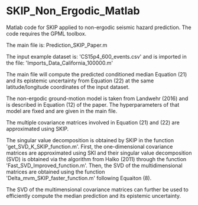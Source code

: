 # SKIP_Non_Ergodic_Matlab
Matlab code for SKIP applied to non-ergodic seismic hazard prediction.
The code requires the GPML toolbox.

The main file is: Prediction_SKIP_Paper.m

The input example dataset is: 'CS15p4_600_events.csv' and is imported in the file: 'Imports_Data_California_100000.m'

The main file will compute the predicted conditioned median Equation (21) and its epistemic uncertainty from Equation (22) at the same latitude/longitude coordinates of the input dataset. 

The non-ergodic ground-motion model is taken from Landwehr (2016) and is described in Equation (12) of the paper. The hyperparameters of that model are fixed and are given in the main file.

The multiple covariance matrices involved in Equation (21) and (22) are approximated using SKIP.

The singular value decomposition is obtained by SKIP in the function 'get_SVD_K_SKIP_function.m'. First, the one-dimensional covariance matrices are approximated using SKI and their singular value decomposition (SVD) is obtained via the algorithm from Halko (2011) through the function 'Fast_SVD_Improved_function.m'. Then, the SVD of the multidimensional  matrices are obtained using the function 'Delta_mvm_SKIP_faster_function.m' following Equaiton (8).

The SVD of the multimensional covariance matrices can further be used to efficiently compute the median prediction and its epistemic uncertainty.
